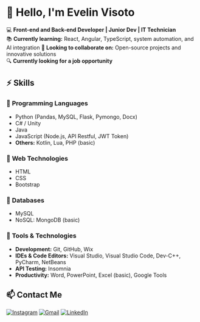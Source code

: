 # 👋 Hello, I'm **Evelin Visoto** 

💻 **Front-end and Back-end Developer | Junior Dev | IT Technician**  
📚 **Currently learning:** React, Angular, TypeScript, system automation, and AI integration
🤝 **Looking to collaborate on:** Open-source projects and innovative solutions  
🔍 **Currently looking for a job opportunity**


## ⚡ **Skills**  

### 🔹 **Programming Languages**  
- Python (Pandas, MySQL, Flask, Pymongo, Docx)
- C# / Unity 
- Java  
- JavaScript (Node.js, API Restful, JWT Token)  
- **Others:** Kotlin, Lua, PHP (basic)  

### 🔹 **Web Technologies**  
- HTML  
- CSS  
- Bootstrap  

### 🔹 **Databases**  
- MySQL
- NoSQL: MongoDB (basic)

### 🔹 **Tools & Technologies**  
- **Development:** Git, GitHub, Wix
- **IDEs & Code Editors:** Visual Studio, Visual Studio Code,  Dev-C++, PyCharm, NetBeans
- **API Testing:** Insomnia
- **Productivity:** Word, PowerPoint, Excel (basic), Google Tools


## 📫 **Contact Me**    

[![Instagram](https://img.shields.io/badge/Instagram-E4405F?style=for-the-badge&logo=instagram&logoColor=white)](https://www.instagram.com/evelinvisoto/) [![Gmail](https://img.shields.io/badge/Gmail-D14836?style=for-the-badge&logo=gmail&logoColor=white)](mailto:evelin.visoto@gmail.com) [![LinkedIn](https://img.shields.io/badge/LinkedIn-0077B5?style=for-the-badge&logo=linkedin&logoColor=white)](https://www.linkedin.com/in/evelin-visoto-fernandes/)

